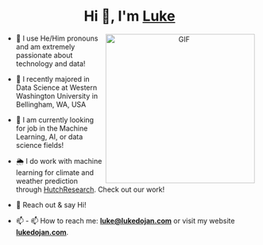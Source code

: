 <h1 align="center">Hi 👋, I'm <a href="https://lukedojan.com" target="blank">
Luke</a></h1>

<a target="_blank" align="center">
  <img align="right" top="500" height="300" width="300" alt="GIF" src="https://github.com/Lukeyfish.png">
</a>

- 🚩 I use He/Him pronouns and am extremely passionate about technology and data!
  
- :apple: I recently majored in Data Science at Western Washington University in Bellingham, WA, USA</a>

- :newspaper: I am currently looking for job in the Machine Learning, AI, or data science fields!

- :sun_behind_rain_cloud: I do work with machine learning for climate and weather prediction through <a href="https://hutchresear.ch" target="blank">HutchResearch</a>. Check out our work!

- 💬 Reach out & say Hi!

- 📫 - 📫 How to reach me: **<a href="mailto:luke@lukedojan.com">luke@lukedojan.com</a>** or visit my website **<a href="https://lukedojan.com" target="_blank">lukedojan.com</a>**.
